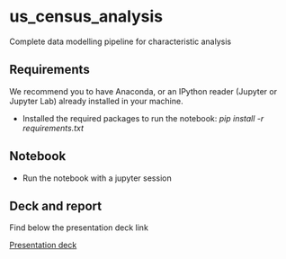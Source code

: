 # us_census_analysis
Complete data modelling pipeline for characteristic analysis



## Requirements

We recommend you to have Anaconda, or an IPython reader (Jupyter or Jupyter Lab) already installed in your machine.

- Installed the required packages to run the notebook: *pip install -r requirements.txt*

## Notebook

- Run the notebook with a jupyter session

## Deck and report

Find below the presentation deck link

[Presentation deck](https://github.com/valentintsl/us_census_analysis/blob/main/US%20census%20challenge%20-%20deck.pdf)



